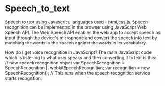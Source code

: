 # Speech_to_text
Speech to text using Javascript.
languages used - html,css,js.
Speech recognition can be implemented in the browser using JavaScript Web Speech API. The Web Speech API enables the web app to accept speech as
input through the device's microphone and convert the speech into text by matching the words in the speech against the words in its vocabulary.

How do I get voice recognition in JavaScript?
The main JavaScript code which is listening to what user speaks and then converting it to text is this:
// new speech recognition object var SpeechRecognition = SpeechRecognition || webkitSpeechRecognition; var recognition = new SpeechRecognition();
// This runs when the speech recognition service starts recognition.
